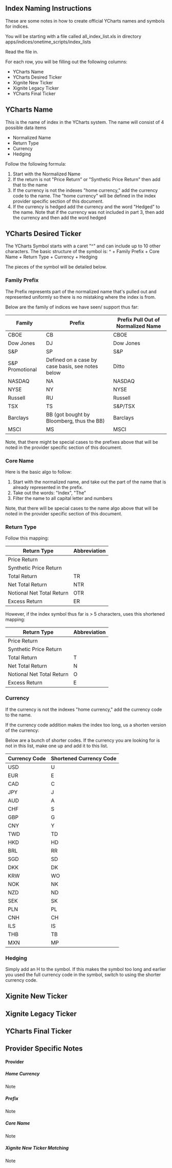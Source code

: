## Index Naming Instructions

These are some notes in how to create official YCharts names and symbols for indices.

You will be starting with a file called all_index_list.xls in directory apps/indices/onetime_scripts/index_lists

Read the file in.

For each row, you will be filling out the following columns:

* YCharts Name
* YCharts Desired Ticker
* Xignite New Ticker
* Xignite Legacy Ticker
* YCharts Final Ticker

## YCharts Name
This is the name of index in the YCharts system.
The name will consist of 4 possible data items

* Normalized Name
* Return Type
* Currency
* Hedging

Follow the following formula:

1. Start with the Normalized Name
2. If the return is not "Price Return" or "Synthetic Price Return" then add that to the name
3. If the currency is not the indexes "home currency," add the currency code to the name. The "home currency" will be defined in the index provider specific section of this document.
4. If the currency is hedged add the currency and the word "Hedged" to the name. Note that if the currency was not included in part 3, then add the currency and then add the word hedged

## YCharts Desired Ticker

The YCharts Symbol starts with a caret "^" and can include up to 10 other characters.
The basic structure of the symbol is:
^ + Family Prefix + Core Name + Return Type + Currency + Hedging

The pieces of the symbol will be detailed below.

### Family Prefix
 The Prefix represents part of the normalized name that's pulled out and represented uniformly so there is no mistaking where the index is from.

Below are the  family of indices we have seen/ support thus far:

Family | Prefix | Prefix Pull Out of Normalized Name
------------ | ------------- | ---------------
CBOE | CB | CBOE
Dow Jones | DJ | Dow Jones
S&P | SP | S&P 
S&P Promotional | Defined on a case by case basis, see notes below | Ditto
NASDAQ | NA | NASDAQ
NYSE | NY | NYSE
Russell | RU | Russell
TSX | TS | S&P/TSX
Barclays | BB (got bought by Bloomberg, thus the BB) | Barclays
MSCI | MS | MSCI

Note, that there might be special cases to the prefixes above that will be noted in the provider specific section of this document.

### Core Name
Here is the basic algo to follow:

1. Start with the normalized name, and take out the part of the name that is already represented in the prefix.
2. Take out the words: "Index", "The"
3. Filter the name to all capital letter and numbers

Note, that there will be special cases to the name algo above that will be noted in the provider specific section of this document.

### Return Type
Follow this mapping:

Return Type | Abbreviation
------------ | -------------
Price Return |
Synthetic Price Return |
Total Return | TR
Net Total Return | NTR
Notional Net Total Return | OTR
Excess Return | ER

However, if the index symbol thus far is > 5 characters, uses this shortened mapping:

Return Type | Abbreviation
------------| -------------
Price Return |
Synthetic Price Return |
Total Return | T
Net Total Return | N
Notional Net Total Return | O
Excess Return | E

### Currency

If the currency is not the indexes "home currency," add the currency code to the name.

If the currency code addition makes the index too long, us a shorten version of the currency:

Below are a bunch of shorter codes. If the currency you are looking for is not in this list, make one up and add it to this list.

Currency Code | Shortened Currency Code
------------- | -----------------------
USD | U
EUR | E
CAD | C
JPY | J
AUD | A
CHF | S
GBP | G
CNY | Y
TWD | TD
HKD | HD
BRL | RR
SGD | SD
DKK | DK
KRW | WO
NOK | NK
NZD | ND
SEK | SK
PLN | PL
CNH | CH
ILS | IS
THB | TB
MXN | MP

### Hedging

Simply add an H to the symbol. If this makes the symbol too long and earlier you used the full currency code in the symbol, switch to using the shorter currency code.

## Xignite New Ticker

## Xignite Legacy Ticker

## YCharts Final Ticker




## Provider Specific Notes

#### Provider

##### Home Currency
Note

##### Prefix
Note

##### Core Name
Note

#####  Xignite New Ticker Matching
Note